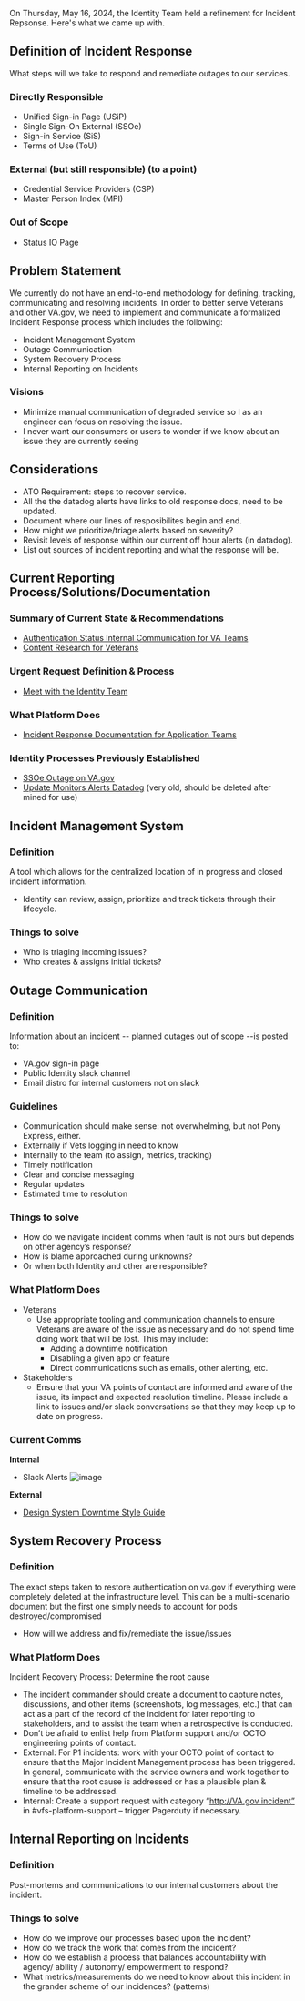On Thursday, May 16, 2024, the Identity Team held a refinement for Incident Repsonse. Here's what we came up with.

## Definition of Incident Response
What steps will we take to respond and remediate outages to our services.

### Directly Responsible
- Unified Sign-in Page (USiP)
- Single Sign-On External (SSOe)
- Sign-in Service (SiS)
- Terms of Use (ToU)

### External (but still responsible) (to a point)
- Credential Service Providers (CSP)
- Master Person Index (MPI)

### Out of Scope
- Status IO Page

## Problem Statement
We currently do not have an end-to-end methodology for defining, tracking, communicating and resolving incidents. In order to better serve Veterans and other VA.gov, we need to implement and communicate a formalized Incident Response process which includes the following:
- Incident Management System
- Outage Communication
- System Recovery Process
- Internal Reporting on Incidents

### Visions
- Minimize manual communication of degraded service so I as an engineer can focus on resolving the issue.
- I never want our consumers or users to wonder if we know about an issue they are currently seeing

## Considerations
- ATO Requirement: steps to recover service.
- All the the datadog alerts have links to old response docs, need to be updated.
- Document where our lines of resposibilites begin and end.
- How might we prioritize/triage alerts based on severity?
- Revisit levels of response within our current off hour alerts (in datadog).
- List out sources of incident reporting and what the response will be.

## Current Reporting Process/Solutions/Documentation
### Summary of Current State & Recommendations
- [Authentication Status Internal Communication for VA Teams](https://github.com/department-of-veterans-affairs/va.gov-team/blob/master/products/identity/Research/2024-03%20Service%20Level%20Objectives/Content-research-internal-teams.md)
- [Content Research for Veterans](https://github.com/department-of-veterans-affairs/va.gov-team/blob/master/products/identity/Research/2024-03%20Service%20Level%20Objectives/Content%20research%20for%20Veterans.md)
### Urgent Request Definition & Process
- [Meet with the Identity Team](https://github.com/department-of-veterans-affairs/va.gov-team/blob/master/products/identity/Support%20Process/identity-office-hours.md#-on-call-support)
### What Platform Does
- [Incident Response Documentation for Application Teams](https://depo-platform-documentation.scrollhelp.site/developer-docs/incident-response-documentation-for-application-te)
### Identity Processes Previously Established
- [SSOe Outage on VA.gov](https://github.com/department-of-veterans-affairs/va.gov-team/blob/master/products/identity/Policies%20and%20Procedures/SSOe_Outage_Response.md)
- [Update Monitors Alerts Datadog](https://github.com/department-of-veterans-affairs/va.gov-team/blob/master/products/identity/Troubleshooting_logging/Monitoring%20and%20Alerting/Monitors_Alerts_Datadog.md) (very old, should be deleted after mined for use)

## Incident Management System
### Definition
A tool which allows for the centralized location of in progress and closed incident information.
- Identity can review, assign, prioritize and track tickets through their lifecycle.

### Things to solve
- Who is triaging incoming issues?
- Who creates & assigns initial tickets?

## Outage Communication
### Definition
Information about an incident -- planned outages out of scope --is posted to:
- VA.gov sign-in page
- Public Identity slack channel
- Email distro for internal customers not on slack

### Guidelines
- Communication should make sense: not overwhelming, but not Pony Express, either.
- Externally if Vets logging in need to know
- Internally to the team (to assign, metrics, tracking)
- Timely notification
- Clear and concise messaging
- Regular updates
- Estimated time to resolution

### Things to solve
- How do we navigate incident comms when fault is not ours but depends on other agency’s response?
- How is blame approached during unknowns?
- Or when both Identity and other are responsible?

### What Platform Does
- Veterans
  - Use appropriate tooling and communication channels to ensure Veterans are aware of the issue as necessary and do not spend time doing work that will be lost. This may include:
    - Adding a downtime notification
    - Disabling a given app or feature
    - Direct communications such as emails, other alerting, etc.
- Stakeholders
  - Ensure that your VA points of contact are informed and aware of the issue, its impact and expected resolution timeline. Please include a link to issues and/or slack conversations so that they may keep up to date on progress.
 
### Current Comms
**Internal**
- Slack Alerts 
![image](https://github.com/department-of-veterans-affairs/va.gov-team/assets/145713877/e21e0ebf-a3f6-4ff6-90a2-125608acf388)

**External**
- [Design System Downtime Style Guide](https://design.va.gov/content-style-guide/error-messages/system)

 
## System Recovery Process
### Definition
The exact steps taken to restore authentication on va.gov if everything were completely deleted at the infrastructure level. This can be a multi-scenario document but the first one simply needs to account for pods destroyed/compromised
- How will we address and fix/remediate the issue/issues

### What Platform Does
Incident Recovery Process: Determine the root cause
- The incident commander should create a document to capture notes, discussions, and other items (screenshots, log messages, etc.) that can act as a part of the record of the incident for later reporting to stakeholders, and to assist the team when a retrospective is conducted.
- Don’t be afraid to enlist help from Platform support and/or OCTO engineering points of contact.
- External: For P1 incidents: work with your OCTO point of contact to ensure that the Major Incident Management process has been triggered. In general, communicate with the service owners and work together to ensure that the root cause is addressed or has a plausible plan & timeline to be addressed.
- Internal: Create a support request with category “http://VA.gov incident” in #vfs-platform-support – trigger Pagerduty if necessary.

## Internal Reporting on Incidents
### Definition
Post-mortems and communications to our internal customers about the incident.

### Things to solve
- How do we improve our processes based upon the incident?
- How do we track the work that comes from the incident?
- How do we establish a process that balances accountability with agency/ ability / autonomy/ empowerment to respond?
- What metrics/measurements do we need to know about this incident in the grander scheme of our incidences? (patterns)
